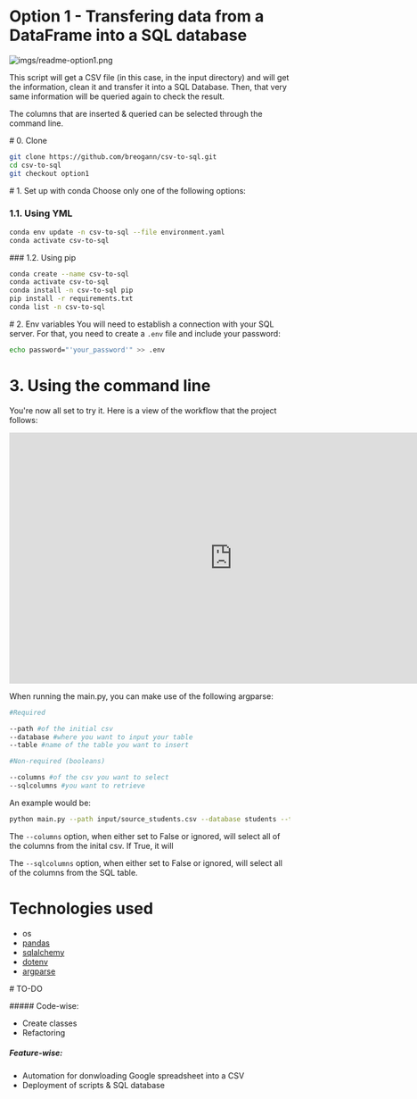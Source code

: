 # Option 1 - Transfering data from a DataFrame into a SQL database

![imgs/readme-option1.png](schema)

This script will get a CSV file (in this case, in the input directory) and will get the information, clean it and transfer it into a SQL Database. Then, that very same information will be queried again to check the result.

The columns that are inserted & queried can be selected through the command line. 


# 0. Clone

```bash
git clone https://github.com/breogann/csv-to-sql.git
cd csv-to-sql
git checkout option1
```

# 1. Set up with conda
Choose only one of the following options:

### 1.1. Using YML
```bash
conda env update -n csv-to-sql --file environment.yaml
conda activate csv-to-sql
```

### 1.2. Using pip

```bash
conda create --name csv-to-sql
conda activate csv-to-sql
conda install -n csv-to-sql pip
pip install -r requirements.txt
conda list -n csv-to-sql
```

# 2. Env variables
You will need to establish a connection with your SQL server. For that, you need to create a `.env` file and include your password:

```bash
echo password="'your_password'" >> .env
``` 
# 3. Using the command line

You're now all set to try it. Here is a view of the workflow that the project follows: 
<iframe style="border:none" width="800" height="450" src="https://whimsical.com/embed/4Cg4d2QF4jhMfiYJ8Do9Cv"></iframe>

When running the main.py, you can make use of the following argparse:

```bash
#Required

--path #of the initial csv
--database #where you want to input your table
--table #name of the table you want to insert

#Non-required (booleans)

--columns #of the csv you want to select
--sqlcolumns #you want to retrieve
```

An example would be:
```bash
python main.py --path input/source_students.csv --database students --table warehouse_students --columns False --sqlcolumns False
```

The `--columns` option, when either set to False or ignored, will select all of the columns from the inital csv. If True, it will 

The `--sqlcolumns` option, when either set to False or ignored, will select all of the columns from the SQL table.

# Technologies used
- os
- [pandas](https://pypi.org/project/pandas/)
- [sqlalchemy](https://pypi.org/project/SQLAlchemy/)
- [dotenv](https://pypi.org/project/dotenv/)
- [argparse](https://pypi.org/project/argparse/)

# TO-DO

##### Code-wise:
- Create classes
- Refactoring

##### Feature-wise:
- Automation for donwloading Google spreadsheet into a CSV
- Deployment of scripts & SQL database
